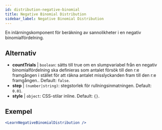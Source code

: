 ```yaml
---
id: distribution-negative-binomial
title: Negative Binomial Distribution
sidebar_label: Negative Binomial Distribution
---
```


En inlärningskomponent för beräkning av sannolikheter i en negativ binomialfördelning.

## Alternativ

* __countTrials__ | `boolean`: sätts till true om en slumpvariabel från en negativ binomialfördelning ska definieras som antalet försök till den r:e framgången i stället för att räkna antalet misslyckanden fram till den r:e framgången.. Default: `false`.
* __step__ | `(number|string)`: stegstorlek för rullningsinmatningen. Default: `0.01`.
* __style__ | `object`: CSS-stilar inline. Default: `{}`.


## Exempel

```jsx live
<LearnNegativeBinomialDistribution />
```

